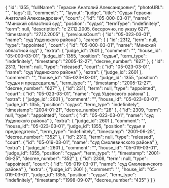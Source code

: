 {
    "id": 1355,
    "fullName": "Герасин Анатолий Александрович",
    "photoURL": "",
    "tags": [],
    "comment": "",
    "layout": "judge",
    "title": "Судья Герасин Анатолий Александрович",
    "court": {
        "id": "05-000-03-01",
        "name": "Минский областной суд",
        "position": "судья",
        "termType": "indefinitely",
        "term": null,
        "description": "c 27.12.2005, бессрочно, по указу 627",
        "timestamp": "27.12.2005"
    },
    "previousCourt": {
        "id": "05-023-03-01",
        "name": "суд Узденского района"
    },
    "career": [
        {
            "id": 2312,
            "term": null,
            "type": "appointed",
            "court": {
                "id": "05-000-03-01",
                "name": "Минский областной суд"
            },
            "extra": {
                "judge_id": 2601
            },
            "comment": "",
            "house_id": "05-000-03-01",
            "judge_id": 1355,
            "position": "судья",
            "term_type": "indefinitely",
            "timestamp": "2005-12-27",
            "decree_number": "627"
        },
        {
            "id": 2313,
            "term": null,
            "type": "released",
            "court": {
                "id": "05-023-03-01",
                "name": "суд Узденского района"
            },
            "extra": {
                "judge_id": 2601
            },
            "comment": "",
            "house_id": "05-023-03-01",
            "judge_id": 1355,
            "position": "судья и председатель",
            "term_type": "",
            "timestamp": "2005-12-27",
            "decree_number": "627"
        },
        {
            "id": 2311,
            "term": null,
            "type": "appointed",
            "court": {
                "id": "05-023-03-01",
                "name": "суд Узденского района"
            },
            "extra": {
                "judge_id": 2601
            },
            "comment": "",
            "house_id": "05-023-03-01",
            "judge_id": 1355,
            "position": "судья",
            "term_type": "indefinitely",
            "timestamp": "2004-01-21",
            "decree_number": "28"
        },
        {
            "id": 2309,
            "term": null,
            "type": "appointed",
            "court": {
                "id": "05-023-03-01",
                "name": "суд Узденского района"
            },
            "extra": {
                "judge_id": 2601
            },
            "comment": "",
            "house_id": "05-023-03-01",
            "judge_id": 1355,
            "position": "судья и председатель",
            "term_type": "indefinitely",
            "timestamp": "2001-06-25",
            "decree_number": "352"
        },
        {
            "id": 2310,
            "term": null,
            "type": "released",
            "court": {
                "id": "05-019-03-01",
                "name": "суд Смолевичского района"
            },
            "extra": {
                "judge_id": 2601
            },
            "comment": "",
            "house_id": "05-019-03-01",
            "judge_id": 1355,
            "position": "судья",
            "term_type": "",
            "timestamp": "2001-06-25",
            "decree_number": "352"
        },
        {
            "id": 2308,
            "term": null,
            "type": "appointed",
            "court": {
                "id": "05-019-03-01",
                "name": "суд Смолевичского района"
            },
            "extra": {
                "judge_id": 2601
            },
            "comment": "",
            "house_id": "05-019-03-01",
            "judge_id": 1355,
            "position": "судья",
            "term_type": "indefinitely",
            "timestamp": "1998-09-07",
            "decree_number": "435"
        }
    ]
}